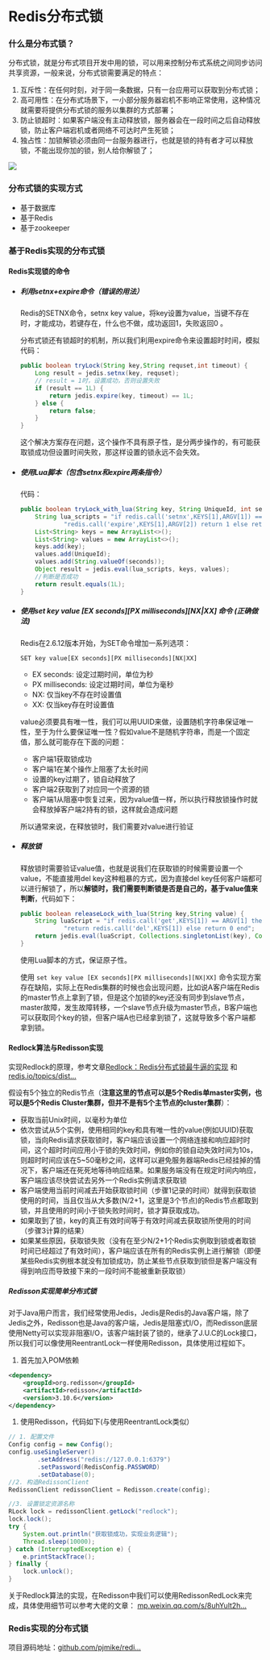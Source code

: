 # Redis分布式锁

### 什么是分布式锁？

分布式锁，就是分布式项目开发中用的锁，可以用来控制分布式系统之间同步访问共享资源，一般来说，分布式锁需要满足的特点：

1. 互斥性：在任何时刻，对于同一条数据，只有一台应用可以获取到分布式锁；
2. 高可用性：在分布式场景下，一小部分服务器宕机不影响正常使用，这种情况就需要将提供分布式锁的服务以集群的方式部署；
3. 防止锁超时：如果客户端没有主动释放锁，服务器会在一段时间之后自动释放锁，防止客户端宕机或者网络不可达时产生死锁；
4. 独占性：加锁解锁必须由同一台服务器进行，也就是锁的持有者才可以释放锁，不能出现你加的锁，别人给你解锁了；

![](/Users/sunwj/Documents/GitHub/JavaGitBook/image/Redis分布式锁模型.png)

### 分布式锁的实现方式

* 基于数据库
* 基于Redis
* 基于zookeeper

### 基于Redis实现的分布式锁

#### Redis实现锁的命令

* ##### 利用setnx+expire命令（错误的用法）

  Redis的SETNX命令，setnx key value，将key设置为value，当键不存在时，才能成功，若键存在，什么也不做，成功返回1，失败返回0 。

  分布式锁还有锁超时的机制，所以我们利用expire命令来设置超时时间，模拟代码：

  ```java
  public boolean tryLock(String key,String requset,int timeout) {
      Long result = jedis.setnx(key, requset);
      // result = 1时，设置成功，否则设置失败
      if (result == 1L) {
          return jedis.expire(key, timeout) == 1L;
      } else {
          return false;
      }
  }
  
  ```

  这个解决方案存在问题，这个操作不具有原子性，是分两步操作的，有可能获取锁成功但设置时间失败，那这样设置的锁永远不会失效。

* ##### 使用Lua脚本（包含setnx和expire两条指令）

  代码：

  ```java
  public boolean tryLock_with_lua(String key, String UniqueId, int seconds) {
      String lua_scripts = "if redis.call('setnx',KEYS[1],ARGV[1]) == 1 then" +
              "redis.call('expire',KEYS[1],ARGV[2]) return 1 else return 0 end";
      List<String> keys = new ArrayList<>();
      List<String> values = new ArrayList<>();
      keys.add(key);
      values.add(UniqueId);
      values.add(String.valueOf(seconds));
      Object result = jedis.eval(lua_scripts, keys, values);
      //判断是否成功
      return result.equals(1L);
  }
  
  ```

* ##### 使用set key value  \[EX seconds\]\[PX milliseconds\][NX|XX] 命令 (正确做法)

  Redis在2.6.12版本开始，为SET命令增加一系列选项：

  ```
  SET key value[EX seconds][PX milliseconds][NX|XX]
  ```

  - EX seconds: 设定过期时间，单位为秒
  - PX milliseconds: 设定过期时间，单位为毫秒
  - NX: 仅当key不存在时设置值
  - XX: 仅当key存在时设置值

  value必须要具有唯一性，我们可以用UUID来做，设置随机字符串保证唯一性，至于为什么要保证唯一性？假如value不是随机字符串，而是一个固定值，那么就可能存在下面的问题：

  - 客户端1获取锁成功
  - 客户端1在某个操作上阻塞了太长时间
  - 设置的key过期了，锁自动释放了
  - 客户端2获取到了对应同一个资源的锁
  - 客户端1从阻塞中恢复过来，因为value值一样，所以执行释放锁操作时就会释放掉客户端2持有的锁，这样就会造成问题

  所以通常来说，在释放锁时，我们需要对value进行验证

* ##### 释放锁

  释放锁时需要验证value值，也就是说我们在获取锁的时候需要设置一个value，不能直接用del key这种粗暴的方式，因为直接del key任何客户端都可以进行解锁了，所以**解锁时，我们需要判断锁是否是自己的，基于value值来判断**，代码如下：

  ```java
  public boolean releaseLock_with_lua(String key,String value) {
      String luaScript = "if redis.call('get',KEYS[1]) == ARGV[1] then " +
              "return redis.call('del',KEYS[1]) else return 0 end";
      return jedis.eval(luaScript, Collections.singletonList(key), Collections.singletonList(value)).equals(1L);
  }
  
  ```

  使用Lua脚本的方式，保证原子性。

  使用 `set key value [EX seconds][PX milliseconds][NX|XX]` 命令实现方案 存在缺陷，实际上在Redis集群的时候也会出现问题，比如说A客户端在Redis的master节点上拿到了锁，但是这个加锁的key还没有同步到slave节点，master故障，发生故障转移，一个slave节点升级为master节点，B客户端也可以获取同个key的锁，但客户端A也已经拿到锁了，这就导致多个客户端都拿到锁。

#### Redlock算法与Redisson实现

实现Redlock的原理，参考文章[Redlock：Redis分布式锁最牛逼的实现](https://mp.weixin.qq.com/s?__biz=MzU5ODUwNzY1Nw==&mid=2247484155&idx=1&sn=0c73f45f2f641ba0bf4399f57170ac9b&scene=21#wechat_redirect) 和 [redis.io/topics/dist…](https://redis.io/topics/distlock)

假设有5个独立的Redis节点（**注意这里的节点可以是5个Redis单master实例，也可以是5个Redis Cluster集群，但并不是有5个主节点的cluster集群**）：

* 获取当前Unix时间，以毫秒为单位
* 依次尝试从5个实例，使用相同的key和具有唯一性的value(例如UUID)获取锁，当向Redis请求获取锁时，客户端应该设置一个网络连接和响应超时时间，这个超时时间应用小于锁的失效时间，例如你的锁自动失效时间为10s，则超时时间应该在5~50毫秒之间，这样可以避免服务器端Redis已经挂掉的情况下，客户端还在死死地等待响应结果。如果服务端没有在规定时间内响应，客户端应该尽快尝试去另外一个Redis实例请求获取锁
* 客户端使用当前时间减去开始获取锁时间（步骤1记录的时间）就得到获取锁使用的时间，当且仅当从大多数(N/2+1，这里是3个节点)的Redis节点都取到锁，并且使用的时间小于锁失败时间时，锁才算获取成功。
* 如果取到了锁，key的真正有效时间等于有效时间减去获取锁所使用的时间（步骤3计算的结果）
* 如果某些原因，获取锁失败（没有在至少N/2+1个Redis实例取到锁或者取锁时间已经超过了有效时间），客户端应该在所有的Redis实例上进行解锁（即便某些Redis实例根本就没有加锁成功，防止某些节点获取到锁但是客户端没有得到响应而导致接下来的一段时间不能被重新获取锁）

##### Redisson实现简单分布式锁

对于Java用户而言，我们经常使用Jedis，Jedis是Redis的Java客户端，除了Jedis之外，Redisson也是Java的客户端，Jedis是阻塞式I/O，而Redisson底层使用Netty可以实现非阻塞I/O，该客户端封装了锁的，继承了J.U.C的Lock接口，所以我们可以像使用ReentrantLock一样使用Redisson，具体使用过程如下。

1. 首先加入POM依赖

```xml
<dependency>
    <groupId>org.redisson</groupId>
    <artifactId>redisson</artifactId>
    <version>3.10.6</version>
</dependency>
```

1. 使用Redisson，代码如下(与使用ReentrantLock类似）

```java
// 1. 配置文件
Config config = new Config();
config.useSingleServer()
        .setAddress("redis://127.0.0.1:6379")
        .setPassword(RedisConfig.PASSWORD)
        .setDatabase(0);
//2. 构造RedissonClient
RedissonClient redissonClient = Redisson.create(config);

//3. 设置锁定资源名称
RLock lock = redissonClient.getLock("redlock");
lock.lock();
try {
    System.out.println("获取锁成功，实现业务逻辑");
    Thread.sleep(10000);
} catch (InterruptedException e) {
    e.printStackTrace();
} finally {
    lock.unlock();
}

```

关于Redlock算法的实现，在Redisson中我们可以使用RedissonRedLock来完成，具体使用细节可以参考大佬的文章： [mp.weixin.qq.com/s/8uhYult2h…](https://mp.weixin.qq.com/s/8uhYult2h_YUHT7q7YCKYQ)



### Redis实现的分布式锁

项目源码地址：[github.com/pjmike/redi…](https://github.com/pjmike/redis-distributed-lock)

